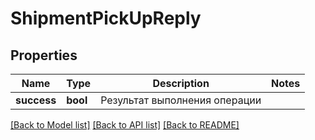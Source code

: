 # ShipmentPickUpReply

## Properties
Name | Type | Description | Notes
------------ | ------------- | ------------- | -------------
**success** | **bool** | Результат выполнения операции | 

[[Back to Model list]](../../README.md#documentation-for-models) [[Back to API list]](../../README.md#documentation-for-api-endpoints) [[Back to README]](../../README.md)

